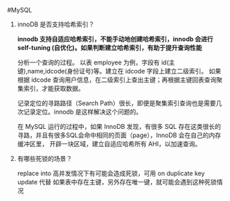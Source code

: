 #MySQL

1. innoDB 是否支持哈希索引？

   **innodb 支持自适应哈希索引，不能手动地创建哈希索引，innodb 会进行 self-tuning (自优化)。如果判断建立哈希索引，有助于提升查询性能**

    分析一个查询的过程。
    以表 employee 为例，字段有 id(主键),name,idcode(身份证号)等。建立在 idcode 字段上建立二级索引。
    如果根据 idcode 查询用户信息，在二级索引上查出主键；再根据主键回表查询聚集索引，才能获取数据。

    记录定位的寻路路径（Search Path）很长，即便是聚集索引查询也是需要几次记录定位。innodb 是这样解决这个问题的。

    在 MySQL 运行的过程中，如果 InnoDB 发现，有很多 SQL 存在这类很长的寻路，并且有很多SQL会命中相同的页面（page），InnoDB 会在自己的内存缓冲区里，
    开辟一块区域，建立自适应哈希所有 AHI，以加速查询。

2. 有哪些死锁的场景？

   replace into 高并发情况下有可能会造成死锁，可用 on duplicate key update 代替
   如果表中存在主键，另外存在唯一键，就可能会遇到这种死锁情况
